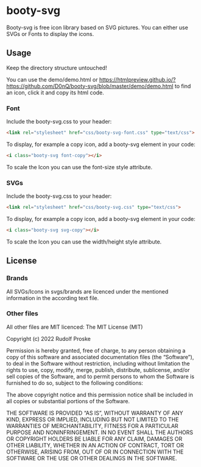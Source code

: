 # booty-svg
Booty-svg is free icon library based on SVG pictures. You can either use SVGs or Fonts to display the icons.

## Usage
Keep the directory structure untouched!

You can use the demo/demo.html or https://htmlpreview.github.io/?https://github.com/D0nQ/booty-svg/blob/master/demo/demo.html to find an icon, click it and copy its html code.

### Font
Include the booty-svg.css to your header:
```HTML
<link rel="stylesheet" href="css/booty-svg-font.css" type="text/css">
```
To display, for example a copy icon, add a booty-svg element in your code:
```HTML
<i class="booty-svg font-copy"></i> 
```
To scale the Icon you can use the font-size style attribute.

### SVGs
Include the booty-svg.css to your header:
```HTML
<link rel="stylesheet" href="css/booty-svg.css" type="text/css">
```
To display, for example a copy icon, add a booty-svg element in your code:
```HTML
<i class="booty-svg svg-copy"></i> 
```
To scale the Icon you can use the width/height style attribute.

## License
### Brands
All SVGs/Icons in svgs/brands are licenced under the mentioned information in the according text file.
### Other files
All other files are MIT licenced:
The MIT License (MIT)

Copyright (c) 2022 Rudolf Proske

Permission is hereby granted, free of charge, to any person obtaining a copy of this software and associated documentation files (the “Software”), to deal in the Software without restriction, including without limitation the rights to use, copy, modify, merge, publish, distribute, sublicense, and/or sell copies of the Software, and to permit persons to whom the Software is furnished to do so, subject to the following conditions:

The above copyright notice and this permission notice shall be included in all copies or substantial portions of the Software.

THE SOFTWARE IS PROVIDED “AS IS”, WITHOUT WARRANTY OF ANY KIND, EXPRESS OR IMPLIED, INCLUDING BUT NOT LIMITED TO THE WARRANTIES OF MERCHANTABILITY, FITNESS FOR A PARTICULAR PURPOSE AND NONINFRINGEMENT. IN NO EVENT SHALL THE AUTHORS OR COPYRIGHT HOLDERS BE LIABLE FOR ANY CLAIM, DAMAGES OR OTHER LIABILITY, WHETHER IN AN ACTION OF CONTRACT, TORT OR OTHERWISE, ARISING FROM, OUT OF OR IN CONNECTION WITH THE SOFTWARE OR THE USE OR OTHER DEALINGS IN THE SOFTWARE.
